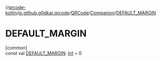 //[qrcode-kotlin](../../../../index.md)/[io.github.g0dkar.qrcode](../../index.md)/[QRCode](../index.md)/[Companion](index.md)/[DEFAULT_MARGIN](-d-e-f-a-u-l-t_-m-a-r-g-i-n.md)

# DEFAULT_MARGIN

[common]\
const val [DEFAULT_MARGIN](-d-e-f-a-u-l-t_-m-a-r-g-i-n.md): [Int](https://kotlinlang.org/api/latest/jvm/stdlib/kotlin/-int/index.html) = 0
